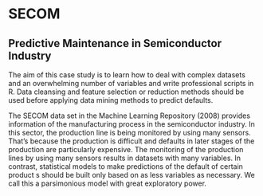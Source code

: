 # SECOM

## Predictive Maintenance in Semiconductor Industry


The aim of this case study is to learn how to deal with complex datasets and an overwhelming number of variables
and write professional scripts in R.
Data cleansing and feature selection or reduction methods should be used before applying data mining methods to predict defaults.

The SECOM data set in the Machine Learning Repository (2008) provides information of the manufacturing process in the semiconductor industry. 
In this sector, the production line is being monitored by using many sensors. That’s because the production is difficult and defaults in later stages of the production are particularly
expensive. The monitoring of the production lines by using many sensors results in datasets with many variables. In contrast, statistical models to make predictions of the default of certain product
s should be built only based on as less variables as necessary. We call this a parsimonious model with great exploratory power.
